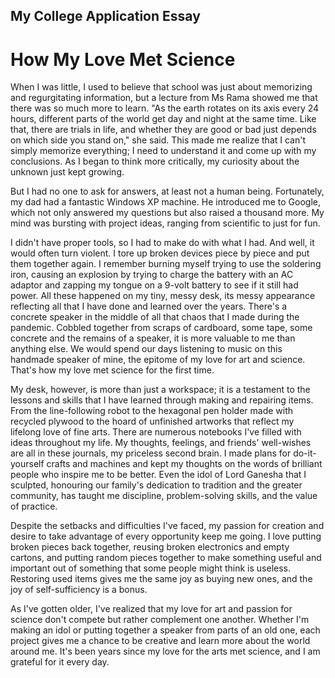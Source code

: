 ## My College Application Essay
# How My Love Met Science
When I was little, I used to believe that school was just about memorizing and regurgitating information, but a lecture from Ms Rama showed me that there was so much more to learn. "As the earth rotates on its axis every 24 hours, different parts of the world get day and night at the same time. Like that, there are trials in life, and whether they are good or bad just depends on which side you stand on," she said. This made me realize that I can't simply memorize everything; I need to understand it and come up with my conclusions. As I began to think more critically, my curiosity about the unknown just kept growing.

But I had no one to ask for answers, at least not a human being. Fortunately, my dad had a fantastic Windows XP machine. He introduced me to Google, which not only answered my questions but also raised a thousand more. My mind was bursting with project ideas, ranging from scientific to just for fun.

I didn't have proper tools, so I had to make do with what I had. And well, it would often turn violent. I tore up broken devices piece by piece and put them together again. I remember burning myself trying to use the soldering iron, causing an explosion by trying to charge the battery with an AC adaptor and zapping my tongue on a 9-volt battery to see if it still had power. All these happened on my tiny, messy desk, its messy appearance reflecting all that I have done and learned over the years. There's a concrete speaker in the middle of all that chaos that I made during the pandemic. Cobbled together from scraps of cardboard, some tape, some concrete and the remains of a speaker, it is more valuable to me than anything else. We would spend our days listening to music on this handmade speaker of mine, the epitome of my love for art and science.
That's how my love met science for the first time.

My desk, however, is more than just a workspace; it is a testament to the lessons and skills that I have learned through making and repairing items. From the line-following robot to the hexagonal pen holder made with recycled plywood to the hoard of unfinished artworks that reflect my lifelong love of fine arts. There are numerous notebooks I've filled with ideas throughout my life. My thoughts, feelings, and friends' well-wishes are all in these journals, my priceless second brain. I made plans for do-it-yourself crafts and machines and kept my thoughts on the words of brilliant people who inspire me to be better. Even the idol of Lord Ganesha that I sculpted, honouring our family's dedication to tradition and the greater community, has taught me discipline, problem-solving skills, and the value of practice.

Despite the setbacks and difficulties I've faced, my passion for creation and desire to take advantage of every opportunity keep me going. I love putting broken pieces back together, reusing broken electronics and empty cartons, and putting random pieces together to make something useful and important out of something that some people might think is useless. Restoring used items gives me the same joy as buying new ones, and the joy of self-sufficiency is a bonus.

As I've gotten older, I've realized that my love for art and passion for science don't compete but rather complement one another. Whether I'm making an idol or putting together a speaker from parts of an old one, each project gives me a chance to be creative and learn more about the world around me. It's been years since my love for the arts met science, and I am grateful for it every day. 
